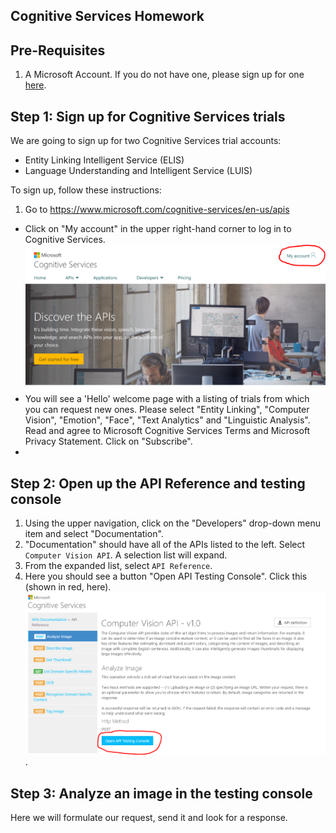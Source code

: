 ## Cognitive Services Homework
## Pre-Requisites
1.  A Microsoft Account.  If you do not have one, please sign up for one [here](https://account.microsoft.com/about).

## Step 1:  Sign up for Cognitive Services trials

We are going to sign up for two Cognitive Services trial accounts:

* Entity Linking Intelligent Service (ELIS)
* Language Understanding and Intelligent Service (LUIS)

To sign up, follow these instructions:

1.  Go to https://www.microsoft.com/cognitive-services/en-us/apis
*  Click on "My account" in the upper right-hand corner to log in to Cognitive Services. ![my cognitive services account](images/home_account_circle.PNG)
*  You will see a 'Hello' welcome page with a listing of trials from which you can request new ones.  Please select "Entity Linking", "Computer Vision", "Emotion", "Face", "Text Analytics" and "Linguistic Analysis".  Read and agree to Microsoft Cognitive Services Terms and Microsoft Privacy Statement.  Click on "Subscribe".
*  
## Step 2:  Open up the API Reference and testing console

1.  Using the upper navigation, click on the "Developers" drop-down menu item and select "Documentation".
2.  "Documentation" should have all of the APIs listed to the left.  Select `Computer Vision API`.  A selection list will expand.
3.  From the expanded list, select `API Reference`.
4.  Here you should see a button "Open API Testing Console".  Click this (shown in red, here).  ![open testing console](images/api_ref_testing_console_open.PNG).

## Step 3:  Analyze an image in the testing console

Here we will formulate our request, send it and look for a response.


